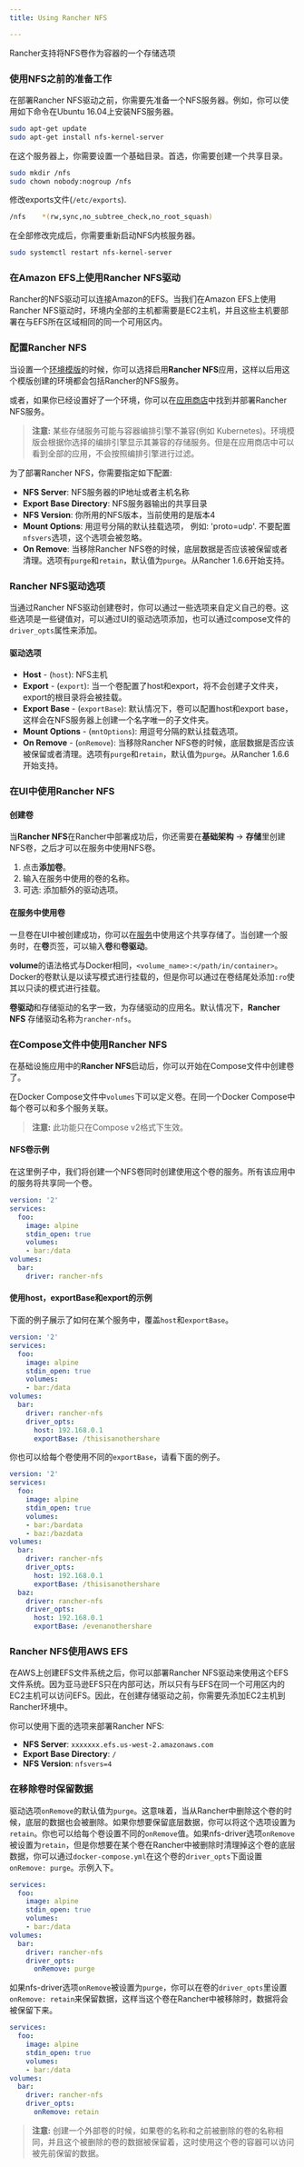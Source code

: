 ```yaml
---
title: Using Rancher NFS

---
```


Rancher支持将NFS卷作为容器的一个存储选项

### 使用NFS之前的准备工作

在部署Rancher NFS驱动之前，你需要先准备一个NFS服务器。例如，你可以使用如下命令在Ubuntu 16.04上安装NFS服务器。

```bash
sudo apt-get update
sudo apt-get install nfs-kernel-server
```

在这个服务器上，你需要设置一个基础目录。首选，你需要创建一个共享目录。

```bash
sudo mkdir /nfs
sudo chown nobody:nogroup /nfs
```

修改exports文件(`/etc/exports`).

```bash
/nfs    *(rw,sync,no_subtree_check,no_root_squash)
```

在全部修改完成后，你需要重新启动NFS内核服务器。

```bash
sudo systemctl restart nfs-kernel-server
```

### 在Amazon EFS上使用Rancher NFS驱动

Rancher的NFS驱动可以连接Amazon的EFS。当我们在Amazon EFS上使用Rancher NFS驱动时，环境内全部的主机都需要是EC2主机，并且这些主机要部署在与EFS所在区域相同的同一个可用区内。

### 配置Rancher NFS

当设置一个[环境模版](/docs/rancher/v1.x/cn/configuration/environments/#什么是环境模版)的时候，你可以选择启用**Rancher NFS**应用，这样以后用这个模版创建的环境都会包括Rancher的NFS服务。

或者，如果你已经设置好了一个环境，你可以在[应用商店](/docs/rancher/v1.x/cn/configuration/catalog/)中找到并部署Rancher NFS服务。

> **注意:** 某些存储服务可能与容器编排引擎不兼容(例如 Kubernetes)。环境模版会根据你选择的编排引擎显示其兼容的存储服务。但是在应用商店中可以看到全部的应用，不会按照编排引擎进行过滤。

为了部署Rancher NFS，你需要指定如下配置:

* **NFS Server**: NFS服务器的IP地址或者主机名称
* **Export Base Directory**: NFS服务器输出的共享目录
* **NFS Version**: 你所用的NFS版本，当前使用的是版本4
* **Mount Options**: 用逗号分隔的默认挂载选项， 例如: 'proto=udp'. 不要配置`nfsvers`选项，这个选项会被忽略。
* **On Remove**: 当移除Rancher NFS卷的时候，底层数据是否应该被保留或者清理。选项有`purge`和`retain`，默认值为`purge`。从Rancher 1.6.6开始支持。

### Rancher NFS驱动选项

当通过Rancher NFS驱动创建卷时，你可以通过一些选项来自定义自己的卷。这些选项是一些键值对，可以通过UI的驱动选项添加，也可以通过compose文件的`driver_opts`属性来添加。

#### 驱动选项

* **Host** - (`host`): NFS主机
* **Export** - (`export`): 当一个卷配置了host和export，将不会创建子文件夹，export的根目录将会被挂载。
* **Export Base** - (`exportBase`): 默认情况下，卷可以配置host和export base，这样会在NFS服务器上创建一个名字唯一的子文件夹。
* **Mount Options** - (`mntOptions`): 用逗号分隔的默认挂载选项。
* **On Remove** - (`onRemove`): 当移除Rancher NFS卷的时候，底层数据是否应该被保留或者清理。选项有`purge`和`retain`，默认值为`purge`。从Rancher 1.6.6开始支持。

### 在UI中使用Rancher NFS

#### 创建卷

当**Rancher NFS**在Rancher中部署成功后，你还需要在**基础架构** -> **存储**里创建NFS卷，之后才可以在服务中使用NFS卷。

1. 点击**添加卷**。
2. 输入在服务中使用的卷的名称。
4. 可选: 添加额外的驱动选项。

#### 在服务中使用卷

一旦卷在UI中被创建成功，你可以在[服务](/docs/rancher/v1.x/cn/infrastructure/cattle/adding-services/)中使用这个共享存储了。当创建一个服务时，在**卷**页签，可以输入**卷**和**卷驱动**。

**volume**的语法格式与Docker相同，`<volume_name>:</path/in/container>`。Docker的卷默认是以读写模式进行挂载的，但是你可以通过在卷结尾处添加`:ro`使其以只读的模式进行挂载。

**卷驱动**和存储驱动的名字一致，为存储驱动的应用名。默认情况下，**Rancher NFS** 存储驱动名称为`rancher-nfs`。

### 在Compose文件中使用Rancher NFS

在基础设施应用中的**Rancher NFS**启动后，你可以开始在Compose文件中创建卷了。

在Docker Compose文件中`volumes`下可以定义卷。在同一个Docker Compose中每个卷可以和多个服务关联。

> **注意:** 此功能只在Compose v2格式下生效。

#### NFS卷示例

在这里例子中，我们将创建一个NFS卷同时创建使用这个卷的服务。所有该应用中的服务将共享同一个卷。

```yaml
version: '2'
services:
  foo:
    image: alpine
    stdin_open: true
    volumes:
    - bar:/data
volumes:
  bar:
    driver: rancher-nfs
```

#### 使用host，exportBase和export的示例

下面的例子展示了如何在某个服务中，覆盖`host`和`exportBase`。

```yaml
version: '2'
services:
  foo:
    image: alpine
    stdin_open: true
    volumes:
    - bar:/data
volumes:
  bar:
    driver: rancher-nfs
    driver_opts:
      host: 192.168.0.1
      exportBase: /thisisanothershare
```

你也可以给每个卷使用不同的`exportBase`，请看下面的例子。

```yaml
version: '2'
services:
  foo:
    image: alpine
    stdin_open: true
    volumes:
    - bar:/bardata
    - baz:/bazdata
volumes:
  bar:
    driver: rancher-nfs
    driver_opts:
      host: 192.168.0.1
      exportBase: /thisisanothershare
  baz:
    driver: rancher-nfs
    driver_opts:
      host: 192.168.0.1
      exportBase: /evenanothershare
```

### Rancher NFS使用AWS EFS

在AWS上创建EFS文件系统之后，你可以部署Rancher NFS驱动来使用这个EFS文件系统。因为亚马逊EFS只在内部可达，所以只有与EFS在同一个可用区内的EC2主机可以访问EFS。因此，在创建存储驱动之前，你需要先添加EC2主机到Rancher环境中。

你可以使用下面的选项来部署Rancher NFS:

* **NFS Server**: `xxxxxxx.efs.us-west-2.amazonaws.com`
* **Export Base Directory**: `/`
* **NFS Version**: `nfsvers=4`

### 在移除卷时保留数据

驱动选项`onRemove`的默认值为`purge`。这意味着，当从Rancher中删除这个卷的时候，底层的数据也会被删除。如果你想要保留底层数据，你可以将这个选项设置为`retain`。你也可以给每个卷设置不同的`onRemove`值。如果nfs-driver选项`onRemove`被设置为`retain`，但是你想要在某个卷在Rancher中被删除时清理掉这个卷的底层数据，你可以通过`docker-compose.yml`在这个卷的`driver_opts`下面设置`onRemove: purge`。示例入下。

```yaml
services:
  foo:
    image: alpine
    stdin_open: true
    volumes:
    - bar:/data
volumes:
  bar:
    driver: rancher-nfs
    driver_opts:
      onRemove: purge
```

如果nfs-driver选项`onRemove`被设置为`purge`，你可以在卷的`driver_opts`里设置`onRemove: retain`来保留数据，这样当这个卷在Rancher中被移除时，数据将会被保留下来。

```yaml
services:
  foo:
    image: alpine
    stdin_open: true
    volumes:
    - bar:/data
volumes:
  bar:
    driver: rancher-nfs
    driver_opts:
      onRemove: retain
```

> **注意:** 创建一个外部卷的时候，如果卷的名称和之前被删除的卷的名称相同，并且这个被删除的卷的数据被保留着，这时使用这个卷的容器可以访问被先前保留的数据。

